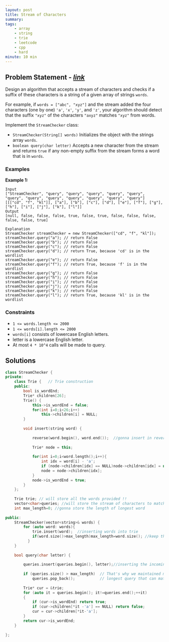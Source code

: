 ```yaml
---
layout: post
title: Stream of Characters
summary:
tags:
    - array
    - string
    - trie
    - leetcode
    - cpp
    - hard
minute: 10 min
---
```


## Problem Statement - [*link*](https://leetcode.com/problems/stream-of-characters)  

Design an algorithm that accepts a stream of characters and checks if a suffix of these characters is a string of a given array of strings `words`.

For example, if `words = ["abc", "xyz"]` and the stream added the four characters (one by one) `'a'`, `'x'`, `'y'`, and `'z'`, your algorithm should detect that the suffix `"xyz"` of the characters `"axyz"` matches `"xyz"` from words.

Implement the `StreamChecker` class:

+ `StreamChecker(String[] words)` Initializes the object with the strings array `words`.
+ `boolean query(char letter)` Accepts a new character from the stream and returns `true` if any non-empty suffix from the stream forms a word that is in `words`.

### Examples

**Example 1:**   
```
Input
["StreamChecker", "query", "query", "query", "query", "query", "query", "query", "query", "query", "query", "query", "query"]
[[["cd", "f", "kl"]], ["a"], ["b"], ["c"], ["d"], ["e"], ["f"], ["g"], ["h"], ["i"], ["j"], ["k"], ["l"]]
Output
[null, false, false, false, true, false, true, false, false, false, false, false, true]

Explanation
StreamChecker streamChecker = new StreamChecker(["cd", "f", "kl"]);
streamChecker.query("a"); // return False
streamChecker.query("b"); // return False
streamChecker.query("c"); // return False
streamChecker.query("d"); // return True, because 'cd' is in the wordlist
streamChecker.query("e"); // return False
streamChecker.query("f"); // return True, because 'f' is in the wordlist
streamChecker.query("g"); // return False
streamChecker.query("h"); // return False
streamChecker.query("i"); // return False
streamChecker.query("j"); // return False
streamChecker.query("k"); // return False
streamChecker.query("l"); // return True, because 'kl' is in the wordlist
```

### Constraints
+ `1 <= words.length <= 2000`
+ `1 <= words[i].length <= 2000`
+ `words[i]` consists of lowercase English letters.
+ letter is a lowercase English letter.
+ At most `4 * 10^4` calls will be made to query.

## Solutions

```cpp
class StreamChecker {
private:   
    class Trie {   // Trie construction
    public:
        bool is_wordEnd;
        Trie* children[26];
        Trie() {
            this->is_wordEnd = false;
            for(int i=0;i<26;i++)
                this->children[i] = NULL;
        }
        
        void insert(string word) {
            
            reverse(word.begin(), word.end());  //gonna insert in reverse order
            
            Trie* node = this;
            
            for(int i=0;i<word.length();i++){
                int idx = word[i] - 'a';
                if (node->children[idx] == NULL)node->children[idx] = new Trie();
                node = node->children[idx];
            }
            node->is_wordEnd = true;
        }
    };
    
    Trie trie; // will store all the words provided !!
    vector<char>queries; //will store the stream of characters to match with the words given !!
    int max_length=0; //gonna store the length of longest word 
    
public:
    StreamChecker(vector<string>& words) {
        for (auto word: words){
            trie.insert(word);  //inserting words into trie
            if(word.size()>max_length)max_length=word.size(); //keep the track of max_length so that can maintain the length of StreamChecker in future !!
          }
    }
    
    bool query(char letter) {
        
        queries.insert(queries.begin(), letter);//inserting the incoming char in the queries vector at the front(), so that reverse order is maintained here too !!
        
        if (queries.size() > max_length)  // That's why we maintained max_length, because the 
            queries.pop_back();           // longest query that can match the word is never gonna be longer than the length of the longest word in the trie... So we pop() from the back !!
        
        Trie* cur = &trie;
        for (auto it = queries.begin(); it!=queries.end();++it)
        {
            if (cur->is_wordEnd) return true;
            if (cur->children[*it -'a'] == NULL) return false;
            cur = cur->children[*it-'a'];
        }
        return cur->is_wordEnd;
    }
    
};
```

